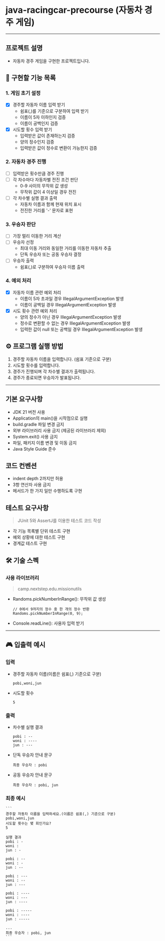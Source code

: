 # java-racingcar-precourse (자동차 경주 게임)

---
## 프로젝트 설명
- 자동차 경주 게임을 구현한 프로젝트입니다.

## 🎯 구현할 기능 목록

### 1. 게임 초기 설정
- [x] 경주할 자동차 이름 입력 받기
    - 쉼표(,)를 기준으로 구분하여 입력 받기
    - 이름이 5자 이하인지 검증
    - 이름이 공백인지 검증
- [x] 시도할 횟수 입력 받기
    - 입력받은 값이 존재하는지 검증
    - 양의 정수인지 검증
    - 입력받은 값이 정수로 변환이 가능한지 검증

### 2. 자동차 경주 진행
- [ ] 입력받은 횟수만큼 경주 진행
- [ ] 각 차수마다 자동차별 전진 조건 판단
    - 0-9 사이의 무작위 값 생성
    - 무작위 값이 4 이상일 경우 전진
- [ ] 각 차수별 실행 결과 출력
    - 자동차 이름과 함께 현재 위치 표시
    - 전진한 거리를 '-' 문자로 표현

### 3. 우승자 판단
- [ ] 가장 멀리 이동한 거리 계산
- [ ] 우승자 선정
    - 최대 이동 거리와 동일한 거리를 이동한 자동차 추출
    - 단독 우승자 또는 공동 우승자 결정
- [ ] 우승자 출력
    - 쉼표(,)로 구분하여 우승자 이름 출력

### 4. 예외 처리
- [x] 자동차 이름 관련 예외 처리
    - 이름이 5자 초과일 경우 IllegalArgumentException 발생
    - 이름이 공백일 경우 IllegalArgumentException 발생
- [x] 시도 횟수 관련 예외 처리
    - 양의 정수가 아닌 경우 IllegalArgumentException 발생
    - 정수로 변환할 수 없는 경우 IllegalArgumentException 발생
    - 입력한 값이 null 또는 공백일 경우 IllegalArgumentException 발생
  
## ⚙️ 프로그램 실행 방법
1. 경주할 자동차 이름을 입력합니다. (쉼표 기준으로 구분)
2. 시도할 횟수를 입력합니다.
3. 경주가 진행되며 각 차수별 결과가 출력됩니다.
4. 경주가 종료되면 우승자가 발표됩니다.

---

## 기본 요구사항

- JDK 21 버전 사용
- Application의 main()을 시작점으로 실행
- build.gradle 파일 변경 금지
- 외부 라이브러리 사용 금지 (제공된 라이브러리 제외)
- System.exit() 사용 금지
- 파일, 패키지 이름 변경 및 이동 금지
- Java Style Guide 준수

## 코드 컨벤션

- indent depth 2까지만 허용
- 3항 연산자 사용 금지
- 메서드가 한 가지 일만 수행하도록 구현

## 테스트 요구사항

> JUnit 5와 AssertJ를 이용한 테스트 코드 작성

- 각 기능 목록별 단위 테스트 구현
- 예외 상황에 대한 테스트 구현
- 경계값 테스트 구현



## 🛠 기술 스펙
### 사용 라이브러리

>camp.nextstep.edu.missionutils

- Randoms.pickNumberInRange(): 무작위 값 생성

    ```
    // 0에서 9까지의 정수 중 한 개의 정수 반환
    Randoms.pickNumberInRange(0, 9);
    ```

- Console.readLine(): 사용자 입력 받기

---

## 🎮 입출력 예시
### 입력
- 경주할 자동차 이름(이름은 쉼표(,) 기준으로 구분)
    ```
    pobi,woni,jun
    ```
- 시도할 횟수
    ```
    5
    ```
### 출력
- 차수별 실행 결과
    ```
    pobi : --
    woni : ----
    jun : ---
    ```
- 단독 우승자 안내 문구
    ```
    최종 우승자 : pobi
    ```
- 공동 우승자 안내 문구
    ```
    최종 우승자 : pobi, jun
    ```
### 최종 예시
    ```
    경주할 자동차 이름을 입력하세요.(이름은 쉼표(,) 기준으로 구분)
    pobi,woni,jun
    시도할 횟수는 몇 회인가요?
    5
    
    실행 결과
    pobi : -
    woni : 
    jun : -
    
    pobi : --
    woni : -
    jun : --
    
    pobi : ---
    woni : --
    jun : ---
    
    pobi : ----
    woni : ---
    jun : ----
    
    pobi : -----
    woni : ----
    jun : -----
    
    ...
    최종 우승자 : pobi, jun
    ```